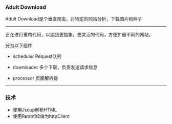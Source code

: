 ### Adult Download


Adult Download是个垂直爬虫，对特定的网站分析，下载图片和种子

***

正在进行重构代码，以达到更抽象，更灵活的代码，方便扩展不同的网站。

分为以下组件

* scheduler     Request队列

* downloader    多个下载，负责发送请求信息

* processor     页面解析器


***


### 技术

- 使用Jsoup解析HTML
- 使用Retrofit2做为httpClient
